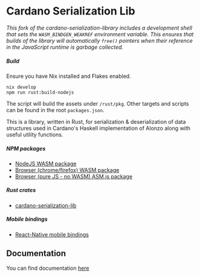 # Cardano Serialization Lib

_This fork of the cardano-serialization-library includes a development shell
that sets the `WASM_BINDGEN_WEAKREF` environment variable. This ensures that
builds of the library will automatically `free()` pointers when their reference
in the JavaScript runtime is garbage collected._

##### Build

Ensure you have Nix installed and Flakes enabled.

```
nix develop
npm run rust:build-nodejs
```

The script will build the assets under `/rust/pkg`.
Other targets and scripts can be found in the root `packages.json`.


This is a library, written in Rust, for serialization & deserialization of data structures used in Cardano's Haskell implementation of Alonzo along with useful utility functions.

##### NPM packages

- [NodeJS WASM package](https://www.npmjs.com/package/@emurgo/cardano-serialization-lib-nodejs)
- [Browser (chrome/firefox) WASM package](https://www.npmjs.com/package/@emurgo/cardano-serialization-lib-browser)
- [Browser (pure JS - no WASM) ASM.js package](https://www.npmjs.com/package/@emurgo/cardano-serialization-lib-asmjs)

##### Rust crates

- [cardano-serialization-lib](https://crates.io/crates/cardano-serialization-lib)

##### Mobile bindings

- [React-Native mobile bindings](https://github.com/Emurgo/react-native-haskell-shelley)

## Documentation

You can find documentation [here](https://docs.cardano.org/cardano-components/cardano-serialization-lib)
